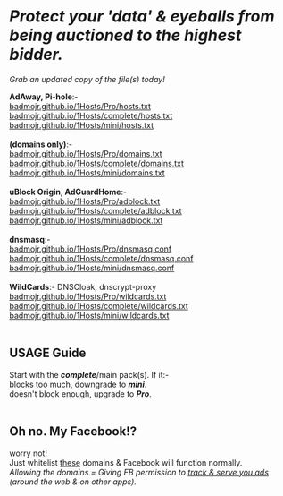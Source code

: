 # ***Protect your 'data' & eyeballs from being auctioned to the highest bidder.***<br>
*Grab an updated copy of the file(s) today!*<br>

**AdAway, Pi-hole**:-<br>
[badmojr.github.io/1Hosts/Pro/hosts.txt](https://badmojr.github.io/1Hosts/Pro/hosts.txt)<br>
[badmojr.github.io/1Hosts/complete/hosts.txt](https://badmojr.github.io/1Hosts/complete/hosts.txt)<br>
[badmojr.github.io/1Hosts/mini/hosts.txt](https://badmojr.github.io/1Hosts/mini/hosts.txt)<br>
<br>
**(domains only)**:-<br>
[badmojr.github.io/1Hosts/Pro/domains.txt](https://badmojr.github.io/1Hosts/Pro/domains.txt)<br>
[badmojr.github.io/1Hosts/complete/domains.txt](https://badmojr.github.io/1Hosts/complete/domains.txt)<br>
[badmojr.github.io/1Hosts/mini/domains.txt](https://badmojr.github.io/1Hosts/mini/domains.txt)<br>
<br>
**uBlock Origin, AdGuardHome**:-<br>
[badmojr.github.io/1Hosts/Pro/adblock.txt](https://badmojr.github.io/1Hosts/Pro/adblock.txt)<br>
[badmojr.github.io/1Hosts/complete/adblock.txt](https://badmojr.github.io/1Hosts/complete/adblock.txt)<br>
[badmojr.github.io/1Hosts/mini/adblock.txt](https://badmojr.github.io/1Hosts/mini/adblock.txt)<br>
<br>
**dnsmasq**:-<br>
[badmojr.github.io/1Hosts/Pro/dnsmasq.conf](https://badmojr.github.io/1Hosts/Pro/dnsmasq.conf)<br>
[badmojr.github.io/1Hosts/complete/dnsmasq.conf](https://badmojr.github.io/1Hosts/complete/dnsmasq.conf)<br>
[badmojr.github.io/1Hosts/mini/dnsmasq.conf](https://badmojr.github.io/1Hosts/mini/dnsmasq.conf)<br>
<br>
**WildCards**:- DNSCloak, dnscrypt-proxy<br>
[badmojr.github.io/1Hosts/Pro/wildcards.txt](https://badmojr.github.io/1Hosts/Pro/wildcards.txt)<br>
[badmojr.github.io/1Hosts/complete/wildcards.txt](https://badmojr.github.io/1Hosts/complete/wildcards.txt)<br>
[badmojr.github.io/1Hosts/mini/wildcards.txt](https://badmojr.github.io/1Hosts/mini/wildcards.txt)<br>
<br>

**USAGE Guide**<br>
----------------
Start with the ***complete***/main pack(s). If it:-<br>
blocks too much, downgrade to ***mini***.<br>
doesn't block enough, upgrade to ***Pro***.<br>
<br>

**Oh no. My Facebook!?**<br>
------------------------
worry not!<br>
Just whitelist [these](https://github.com/badmojr/1Hosts/raw/master/antiAllow.lst) domains & Facebook will function normally.<br>
*Allowing the domains = Giving FB permission to [ track & serve you ads](https://thenextweb.com/facebook/2018/03/26/facebook-tracking-present-41-popular-android-apps/) (around the web & on other apps).*
